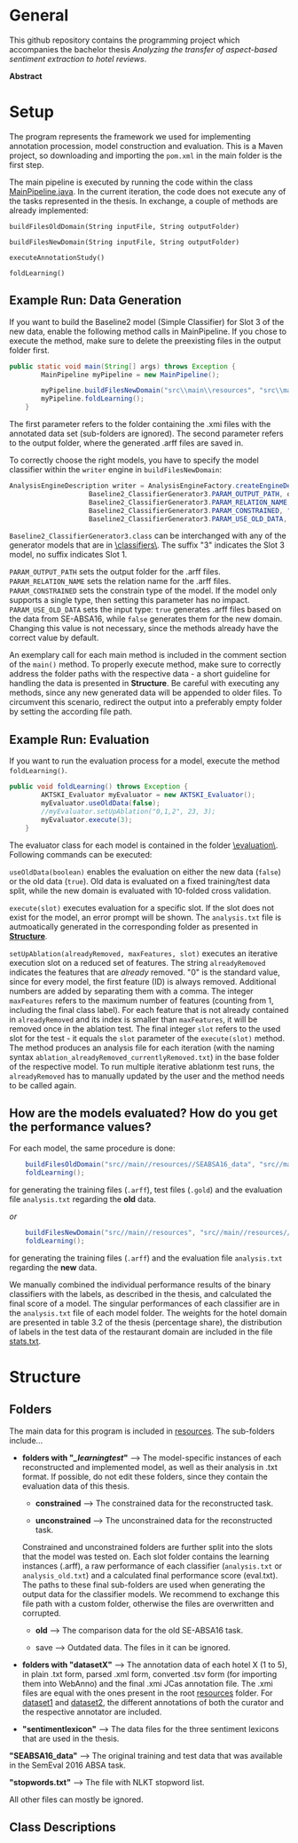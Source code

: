 # General
This github repository contains the programming project which accompanies the bachelor thesis *Analyzing the transfer of aspect-based sentiment extraction to hotel reviews*.

**Abstract**



# Setup
The program represents the framework we used for implementing annotation procession, model construction and evaluation. This is a Maven project, so downloading and importing the ``pom.xml`` in the main folder is the first step.

The main pipeline is executed by running the code within the class [MainPipeline.java](https://github.com/jonasmeise/AutomaticAspectExtraction/blob/master/src/main/java/de/unidue/langtech/bachelor/meise/pipeline/MainPipeline.java).
In the current iteration, the code does not execute any of the tasks represented in the thesis. In exchange, a couple of methods are already implemented:

``buildFilesOldDomain(String inputFile, String outputFolder)``

``buildFilesNewDomain(String inputFile, String outputFolder)``

``executeAnnotationStudy()``

``foldLearning()``

## Example Run: Data Generation
If you want to build the Baseline2 model (Simple Classifier) for Slot 3 of the new data, enable the following method calls in MainPipeline. If you chose to execute the method, make sure to delete the preexisting files in the output folder first.

```java
public static void main(String[] args) throws Exception {
		MainPipeline myPipeline = new MainPipeline();

		myPipeline.buildFilesNewDomain("src\\main\\resources", "src\\main\\resources\\learningtest_Baseline2\\subtask3\\constrained");
		myPipeline.foldLearning();
	}
```
The first parameter refers to the folder containing the .xmi files with the annotated data set (sub-folders are ignored). 
The second parameter refers to the output folder, where the generated .arff files are saved in.

To correctly choose the right models, you have to specify the model classifier within the ``writer`` engine in ``buildFilesNewDomain``:
```java
AnalysisEngineDescription writer = AnalysisEngineFactory.createEngineDescription(Baseline2_ClassifierGenerator3.class, 
	        		Baseline2_ClassifierGenerator3.PARAM_OUTPUT_PATH, outputFolder, 
	        		Baseline2_ClassifierGenerator3.PARAM_RELATION_NAME, "Baseline2",
	        		Baseline2_ClassifierGenerator3.PARAM_CONSTRAINED, "true",
	        		Baseline2_ClassifierGenerator3.PARAM_USE_OLD_DATA, "false");
```
``Baseline2_ClassifierGenerator3.class`` can be interchanged with any of the generator models that are in [\classifiers\\](https://github.com/jonasmeise/TransferAnalysisSentimentExtraction/tree/master/src/main/java/de/unidue/langtech/bachelor/meise/type/classifiers). The suffix "3" indicates the Slot 3 model, no suffix indicates Slot 1.

``PARAM_OUTPUT_PATH`` sets the output folder for the .arff files.
``PARAM_RELATION_NAME`` sets the relation name for the .arff files.
``PARAM_CONSTRAINED`` sets the constrain type of the model. If the model only supports a single type, then setting this parameter has no impact.
``PARAM_USE_OLD_DATA`` sets the input type: ``true`` generates .arff files based on the data from SE-ABSA16, while ``false`` generates them for the new domain. Changing this value is not necessary, since the methods already have the correct value by default.

An exemplary call for each main method is included in the comment section of the ``main()`` method. 
To properly execute method, make sure to correctly address the folder paths with the respective data - a short guideline for handling the data is presented in **Structure**.
Be careful with executing any methods, since any new generated data will be appended to older files. To circumvent this scenario, redirect the output into a preferably empty folder by setting the according file path.

## Example Run: Evaluation

If you want to run the evaluation process for a model, execute the method ``foldLearning()``.

```java
public void foldLearning() throws Exception {	 
		AKTSKI_Evaluator myEvaluator = new AKTSKI_Evaluator();
		myEvaluator.useOldData(false);
		//myEvaluator.setUpAblation("0,1,2", 23, 3);
		myEvaluator.execute(3);
	}
```
The evaluator class for each model is contained in the folder [\evaluation\\](https://github.com/jonasmeise/TransferAnalysisSentimentExtraction/tree/master/src/main/java/de/unidue/langtech/bachelor/meise/evaluation). Following commands can be executed:

``useOldData(boolean)`` enables the evaluation on either the new data (``false``) or the old data (``true``). Old data is evaluated on a fixed training/test data split, while the new domain is evaluated with 10-folded cross validation. 

``execute(slot)`` executes evaluation for a specific slot. If the slot does not exist for the model, an error prompt will be shown. The ``analysis.txt`` file is autmoatically generated in the corresponding folder as presented in **[Structure](#structure)**.

``setUpAblation(alreadyRemoved, maxFeatures, slot)`` executes an iterative execution slot on a reduced set of features. The string ``alreadyRemoved`` indicates the features that are _already_ removed. "0" is the standard value, since for every model, the first feature (ID) is always removed. Additional numbers are added by separating them with a comma. The integer ``maxFeatures`` refers to the maximum number of features (counting from 1, including the final class label). For each feature that is not already contained in ``alreadyRemoved`` and its index is smaller than ``maxFeatures``, it will be removed once in the ablation test. The final integer ``slot`` refers to the used slot for the test - it equals the ``slot`` parameter of the ``execute(slot)`` method. The method produces an analysis file for each iteration (with the naming syntax ``ablation_alreadyRemoved_currentlyRemoved.txt``) in the base folder of the respective model. To run multiple iterative ablationm test runs, the ``alreadyRemoved`` has to manually updated by the user and the method needs to be called again.

## How are the models evaluated? How do you get the performance values?

For each model, the same procedure is done:

```java
	buildFilesOldDomain("src//main//resources//SEABSA16_data", "src//main//resources//learningtest_modelXXX//subtaskX//old//constrained//");
	foldLearning();
``` 
for generating the training files (``.arff``), test files (``.gold``) and the evaluation file ``analysis.txt`` regarding the **old** data.

_or_

```java
	buildFilesNewDomain("src//main//resources", "src//main//resources//learningtest_modelXXX//subtaskX//constrained//");
	foldLearning();
``` 
for generating the training files (``.arff``) and the evaluation file ``analysis.txt`` regarding the **new** data.

We manually combined the individual performance results of the binary classifiers with the labels, as described in the thesis, and calculated the final score of a model. The singular performances of each classifier are in the ``analysis.txt`` file of each model folder. The weights for the hotel domain are presented in table 3.2 of the thesis (percentage share), the distribution of labels in the test data of the restaurant domain are included in the file [stats.txt](https://github.com/jonasmeise/TransferAnalysisSentimentExtraction/blob/master/src/main/resources/SEABSA16_data/stats.txt).

# Structure

## Folders

The main data for this program is included in [resources](https://github.com/jonasmeise/AutomaticAspectExtraction/tree/master/src/main/resources). The sub-folders include...

* **folders with "_\_learningtest_"** --> The model-specific instances of each reconstructed and implemented model, as well as their analysis in .txt format. If possible, do not edit these folders, since they contain the evaluation data of this thesis.

  * **constrained** --> The constrained data for the reconstructed task.
  
  * **unconstrained** --> The unconstrained data for the reconstructed task.
  
  Constrained and unconstrained folders are further split into the slots that the model was tested on. Each slot folder contains the learning instances (.arff), a raw performance of each classifier (``analysis.txt`` or ``analysis_old.txt``) and a calculated final performance score (eval.txt). The paths to these final sub-folders are used when generating the output data for the classifier models. We recommend to exchange this file path with a custom folder, otherwise the files are overwritten and corrupted.
  
  * **old** --> The comparison data for the old SE-ABSA16 task.
  
  * save --> Outdated data. The files in it can be ignored.

* **folders with "datasetX"** --> The annotation data of each hotel X (1 to 5), in plain .txt form, parsed .xml form, converted .tsv form (for importing them into WebAnno) and the final .xmi JCas annotation file. The .xmi files are equal with the ones present in the root [resources](https://github.com/jonasmeise/AutomaticAspectExtraction/tree/master/src/main/resources) folder. For [dataset1](https://github.com/jonasmeise/AutomaticAspectExtraction/tree/master/src/main/resources/dataset1) and [dataset2](https://github.com/jonasmeise/AutomaticAspectExtraction/tree/master/src/main/resources/dataset2), the different annotations of both the curator and the respective annotator are included.
 
* **"sentimentlexicon"** --> The data files for the three sentiment lexicons that are used in the thesis.

**"SEABSA16_data"** --> The original training and test data that was available in the SemEval 2016 ABSA task.

**"stopwords.txt"** --> The file with NLKT stopword list.

All other files can mostly be ignored.

## Class Descriptions
